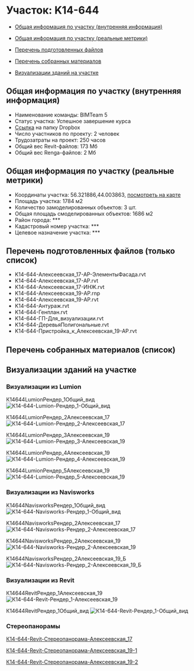 # Участок: K14-644

* [Общая информация по участку (внутренняя информация)](#Chapter1)

* [Общая информация по участку (реальные метрики)](#Chapter2)

* [Перечень подготовленных файлов](#Chapter3)

* [Перечень собранных материалов](#Chapter4)

* [Визуализации зданий на участке](#Chapter5)

## <a id="Chapter1"></a> Общая информация по участку (внутренняя информация)
+ Наименование команды: BIMTeam 5
+ Статус участка: Успешное завершение курса
+ [Ссылка](https://www.dropbox.com/sh/wvvgv1nw1iqred9/AAC7dwMG3H5IYtjA4Ap7PM0Ya/K14_644?dl=0) на папку Dropbox
+ Число участников по проекту: 2 человек
+ Трудозатраты на проект: 250 часов
+ Общий вес Revit-файлов: 173 Мб
+ Общий вес Renga-файлов: 2 Мб
## <a id="Chapter2"></a> Общая информация по участку (реальные метрики)
+ Координаты участка: 56.321886,44.003863, [посмотреть на карте](https://yandex.ru/maps/47/nizhny-novgorod/?ll=44.003863%2C56.321886&z=19)
+ Площадь участка: 1784 м2
+ Количество замоделированных объектов: 3 шт.
+ Общая площадь смоделированных объектов: 1686 м2
+ Район города: *** 
+ Кадастровый номер участка: *** 
+ Целевое назначение участка: *** 
## <a id="Chapter3"></a> Перечень подготовленных файлов (только список)
+ K14-644-Алексеевская_17-АР-ЭлементыФасада.rvt
+ K14-644-Алексеевская_17-АР.rvt
+ K14-644-Алексеевская_17-ИНЖ.rvt
+ K14-644-Алексеевская_19-АР.rnp
+ K14-644-Алексеевская_19-АР.rvt
+ K14-644-Антураж.rvt
+ K14-644-Генплан.rvt
+ K14-644-ГП-Для_визуализации.rvt
+ K14-644-ДеревьяПолигональные.rvt
+ K14-644-Пристройка_к_Алексеевская_19-АР.rvt
## <a id="Chapter4"></a> Перечень собранных материалов (список)
## <a id="Chapter5"></a> Визуализации зданий на участке
### Визуализации из Lumion
К14644LumionРендер_1Общий_вид
![К14-644-Lumion-Рендер_1-Общий_вид](/Images/K14_644/К14-644-Lumion-Рендер_1-Общий_вид_Compressed.jpg)

К14644LumionРендер_2Алексеевская_17
![К14-644-Lumion-Рендер_2-Алексеевская_17](/Images/K14_644/К14-644-Lumion-Рендер_2-Алексеевская_17_Compressed.jpg)

К14644LumionРендер_3Алексеевская_19
![К14-644-Lumion-Рендер_3-Алексеевская_19](/Images/K14_644/К14-644-Lumion-Рендер_3-Алексеевская_19_Compressed.jpg)

К14644LumionРендер_4Алексеевская_19
![К14-644-Lumion-Рендер_4-Алексеевская_19](/Images/K14_644/К14-644-Lumion-Рендер_4-Алексеевская_19_Compressed.jpg)

К14644LumionРендер_5Алексеевская_19
![К14-644-Lumion-Рендер_5-Алексеевская_19](/Images/K14_644/К14-644-Lumion-Рендер_5-Алексеевская_19_Compressed.jpg)

### Визуализации из Navisworks
K14644NavisworksРендер_1Общий_вид
![K14-644-Navisworks-Рендер_1-Общий_вид](/Images/K14_644/K14-644-Navisworks-Рендер_1-Общий_вид_Compressed.jpg)

K14644NavisworksРендер_2Алексеевская_17
![K14-644-Navisworks-Рендер_2-Алексеевская_17](/Images/K14_644/K14-644-Navisworks-Рендер_2-Алексеевская_17_Compressed.jpg)

K14644NavisworksРендер_2Алексеевская_19
![K14-644-Navisworks-Рендер_2-Алексеевская_19](/Images/K14_644/K14-644-Navisworks-Рендер_2-Алексеевская_19_Compressed.jpg)

K14644NavisworksРендер_2Алексеевская_19_Б
![K14-644-Navisworks-Рендер_2-Алексеевская_19_Б](/Images/K14_644/K14-644-Navisworks-Рендер_2-Алексеевская_19_Б_Compressed.jpg)

### Визуализации из Revit
К14644RevitРендер_1Алексеевская_19
![К14-644-Revit-Рендер_1-Алексеевская_19](/Images/K14_644/К14-644-Revit-Рендер_1-Алексеевская_19_Compressed.jpg)

К14644RevitРендер_1Общий_вид
![К14-644-Revit-Рендер_1-Общий_вид](/Images/K14_644/К14-644-Revit-Рендер_1-Общий_вид_Compressed.jpg)

### Стереопанорамы
[К14-644-Revit-Стереопанорама-Алексеевская_17](https://pano.autodesk.com/pano.html?url=jpgs/1dd809a5-fe28-40b9-8321-a8118a3d6fb7&version=2)

[К14-644-Revit-Стереопанорама-Алексеевская_19-1](https://pano.autodesk.com/pano.html?url=jpgs/7c68a2b4-47c1-494c-bcd4-ae149dfbbc44&version=2)

[К14-644-Revit-Стереопанорама-Алексеевская_19-2](https://pano.autodesk.com/pano.html?url=jpgs/0f50cb3d-a99a-4721-84fc-f9c0c3763ec0&version=2)

